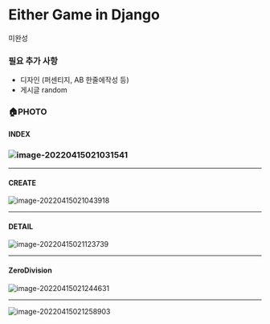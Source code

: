 # Either Game in Django

미완성

### 필요 추가 사항

- 디자인 (퍼센티지, AB 한줄에작성 등)
- 게시글 random

### :house:PHOTO



#### INDEX

### ![image-20220415021031541](C:\Users\baekh\AppData\Roaming\Typora\typora-user-images\image-20220415021031541.png)

---

#### CREATE



![image-20220415021043918](C:\Users\baekh\AppData\Roaming\Typora\typora-user-images\image-20220415021043918.png)

---

#### DETAIL



![image-20220415021123739](C:\Users\baekh\AppData\Roaming\Typora\typora-user-images\image-20220415021123739.png)

---

#### ZeroDivision

![image-20220415021244631](C:\Users\baekh\AppData\Roaming\Typora\typora-user-images\image-20220415021244631.png)

---

![image-20220415021258903](C:\Users\baekh\AppData\Roaming\Typora\typora-user-images\image-20220415021258903.png)